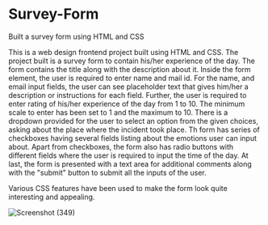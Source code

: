 # Survey-Form
Built a survey form using HTML and CSS

This is a web design frontend project built using HTML and CSS. The project built is a survey form to contain his/her experience of the day. 
The form contains the title along with the description about it. Inside the form element, the user is required to enter name and mail id.
For the name, and email input fields, the user can see placeholder text that gives him/her a description or instructions for each field.
Further, the user is required to enter rating of his/her experience of the day from 1 to 10. The minimum scale to enter has been set to 1 and the maximum to 10. There is a dropdown provided for the user to select an option from the given choices, asking about the place where the incident took place.
Th form has series of checkboxes having several fields listing about the emotions user can input about. Apart from checkboxes, the form also has radio buttons with different fields where the user is required to input the time of the day.
At last, the form is presented with a text area for additional comments along with the "submit" button to submit all the inputs of the user.

Various CSS features have been used to make the form look quite interesting and appealing.


![Screenshot (349)](https://user-images.githubusercontent.com/40642572/92311624-39347380-efd6-11ea-824b-77068db1c3fd.png)


